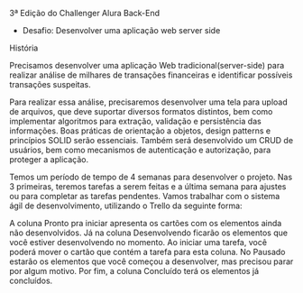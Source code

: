 3ª Edição do Challenger Alura Back-End
- Desafio: Desenvolver uma aplicação web server side

História

Precisamos desenvolver uma aplicação Web tradicional(server-side) para realizar análise 
de milhares de transações financeiras e identificar possíveis transações suspeitas.

Para realizar essa análise, precisaremos desenvolver uma tela para upload de arquivos, 
que deve suportar diversos formatos distintos, bem como implementar algoritmos para 
extração, validação e persistência das informações. Boas práticas de orientação a objetos, 
design patterns e princípios SOLID serão essenciais. Também será desenvolvido um CRUD de 
usuários, bem como mecanismos de autenticação e autorização, para proteger a aplicação.

Temos um período de tempo de 4 semanas para desenvolver o projeto. Nas 3 primeiras, 
teremos tarefas a serem feitas e a última semana para ajustes ou para completar as 
tarefas pendentes. Vamos trabalhar com o sistema ágil de desenvolvimento, utilizando o 
Trello da seguinte forma:

A coluna Pronto pra iniciar apresenta os cartões com os elementos ainda não desenvolvidos.
Já na coluna Desenvolvendo ficarão os elementos que você estiver desenvolvendo no momento. 
Ao iniciar uma tarefa, você poderá mover o cartão que contém a tarefa para esta coluna.
No Pausado estarão os elementos que você começou a desenvolver, mas precisou parar por 
algum motivo.
Por fim, a coluna Concluído terá os elementos já concluídos.